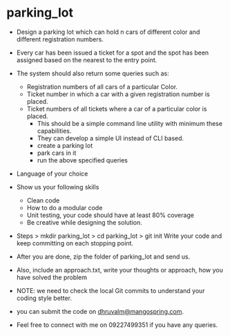 # parking_lot

-  Design a parking lot which can hold n cars of different color and different registration numbers.
-  Every car has been issued a ticket for a spot and the spot has been assigned based on the nearest to the entry point.
-  The system should also return some queries such as:
    * Registration numbers of all cars of a particular Color.
    * Ticket number in which a car with a given registration number is placed.
    * Ticket numbers of all tickets where a car of a particular color is placed.
        - This should be a simple command line utility with minimum these capabilities.
        - They can develop a simple UI instead of CLI based.
        - create a parking lot
        - park cars in it
        - run the above specified queries


- Language of your choice
- Show us your following skills
    - Clean code
    - How to do a modular code
    - Unit testing, your code should have at least 80% coverage
    - Be creative while designing the solution.


- Steps > mkdir parking_lot > cd parking_lot > git init Write your code and keep committing on each stopping point.
- After you are done, zip the folder of parking_lot and send us.
- Also, include an approach.txt, write your thoughts or approach, how you have solved the problem
- NOTE: we need to check the local Git commits to understand your coding style better.
- you can submit the code on dhruvalm@mangospring.com.
- Feel free to connect with me on 09227499351 if you have any queries.

